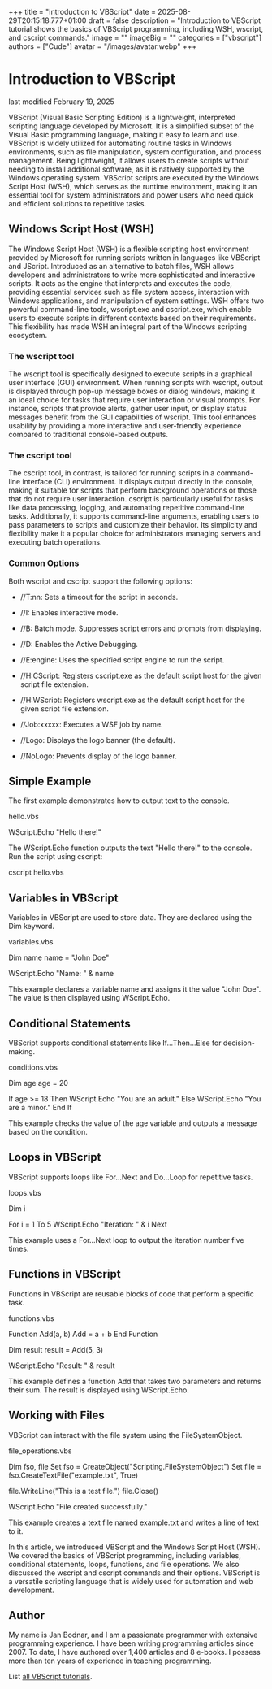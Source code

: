 +++
title = "Introduction to VBScript"
date = 2025-08-29T20:15:18.777+01:00
draft = false
description = "Introduction to VBScript tutorial shows the basics of VBScript programming, including WSH, wscript, and cscript commands."
image = ""
imageBig = ""
categories = ["vbscript"]
authors = ["Cude"]
avatar = "/images/avatar.webp"
+++

# Introduction to VBScript

last modified February 19, 2025

VBScript (Visual Basic Scripting Edition) is a lightweight, interpreted
scripting language developed by Microsoft. It is a simplified subset of the
Visual Basic programming language, making it easy to learn and use. VBScript is
widely utilized for automating routine tasks in Windows environments, such as
file manipulation, system configuration, and process management. Being
lightweight, it allows users to create scripts without needing to install
additional software, as it is natively supported by the Windows operating
system. VBScript scripts are executed by the Windows Script Host (WSH), which
serves as the runtime environment, making it an essential tool for system
administrators and power users who need quick and efficient solutions to
repetitive tasks.

## Windows Script Host (WSH)

The Windows Script Host (WSH) is a flexible scripting host environment provided
by Microsoft for running scripts written in languages like VBScript and JScript.
Introduced as an alternative to batch files, WSH allows developers and
administrators to write more sophisticated and interactive scripts. It acts as
the engine that interprets and executes the code, providing essential services
such as file system access, interaction with Windows applications, and
manipulation of system settings. WSH offers two powerful command-line tools,
wscript.exe and cscript.exe, which enable users to
execute scripts in different contexts based on their requirements. This
flexibility has made WSH an integral part of the Windows scripting ecosystem.

### The wscript tool

The wscript tool is specifically designed to execute scripts in a
graphical user interface (GUI) environment. When running scripts with
wscript, output is displayed through pop-up message boxes or dialog
windows, making it an ideal choice for tasks that require user interaction or
visual prompts. For instance, scripts that provide alerts, gather user input, or
display status messages benefit from the GUI capabilities of
wscript. This tool enhances usability by providing a more
interactive and user-friendly experience compared to traditional console-based
outputs.

### The cscript tool

The cscript tool, in contrast, is tailored for running scripts in a
command-line interface (CLI) environment. It displays output directly in the
console, making it suitable for scripts that perform background operations or
those that do not require user interaction. cscript is particularly
useful for tasks like data processing, logging, and automating repetitive
command-line tasks. Additionally, it supports command-line arguments, enabling
users to pass parameters to scripts and customize their behavior. Its simplicity
and flexibility make it a popular choice for administrators managing servers and
executing batch operations.

### Common Options

Both wscript and cscript support the following options:

- //T:nn: Sets a timeout for the script in seconds.

- //I: Enables interactive mode.

- //B: Batch mode. Suppresses script errors and prompts from displaying.

- //D: Enables the Active Debugging.

- //E:engine: Uses the specified script engine to run the script.

- //H:CScript: Registers cscript.exe as the default script host for the given script file extension.

- //H:WScript: Registers wscript.exe as the default script host for the given script file extension.

- //Job:xxxxx: Executes a WSF job by name.

- //Logo: Displays the logo banner (the default).

- //NoLogo: Prevents display of the logo banner.

## Simple Example

The first example demonstrates how to output text to the console.

hello.vbs
  

WScript.Echo "Hello there!"

The WScript.Echo function outputs the text "Hello there!" to the
console. Run the script using cscript:

cscript hello.vbs

## Variables in VBScript

Variables in VBScript are used to store data. They are declared using the
Dim keyword.

variables.vbs
  

Dim name
name = "John Doe"

WScript.Echo "Name: " &amp; name

This example declares a variable name and assigns it the value
"John Doe". The value is then displayed using WScript.Echo.

## Conditional Statements

VBScript supports conditional statements like If...Then...Else for
decision-making.

conditions.vbs
  

Dim age
age = 20

If age &gt;= 18 Then
    WScript.Echo "You are an adult."
Else
    WScript.Echo "You are a minor."
End If

This example checks the value of the age variable and outputs a
message based on the condition.

## Loops in VBScript

VBScript supports loops like For...Next and Do...Loop
for repetitive tasks.

loops.vbs
  

Dim i

For i = 1 To 5
    WScript.Echo "Iteration: " &amp; i
Next

This example uses a For...Next loop to output the iteration number
five times.

## Functions in VBScript

Functions in VBScript are reusable blocks of code that perform a specific task.

functions.vbs
  

Function Add(a, b)
    Add = a + b
End Function

Dim result
result = Add(5, 3)

WScript.Echo "Result: " &amp; result

This example defines a function Add that takes two parameters and
returns their sum. The result is displayed using WScript.Echo.

## Working with Files

VBScript can interact with the file system using the FileSystemObject.

file_operations.vbs
  

Dim fso, file
Set fso = CreateObject("Scripting.FileSystemObject")
Set file = fso.CreateTextFile("example.txt", True)

file.WriteLine("This is a test file.")
file.Close()

WScript.Echo "File created successfully."

This example creates a text file named example.txt and writes a line
of text to it.

In this article, we introduced VBScript and the Windows Script Host (WSH). We
covered the basics of VBScript programming, including variables, conditional
statements, loops, functions, and file operations. We also discussed the
wscript and cscript commands and their options.
VBScript is a versatile scripting language that is widely used for automation
and web development.

## Author

My name is Jan Bodnar, and I am a passionate programmer with extensive
programming experience. I have been writing programming articles since 2007.
To date, I have authored over 1,400 articles and 8 e-books. I possess more
than ten years of experience in teaching programming.

List [all VBScript tutorials](/vbscript/).